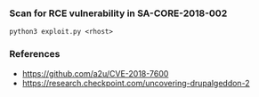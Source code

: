### Scan for RCE vulnerability in SA-CORE-2018-002
```
python3 exploit.py <rhost>
```

### References
* https://github.com/a2u/CVE-2018-7600  
* https://research.checkpoint.com/uncovering-drupalgeddon-2  

